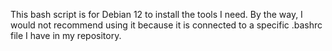 This bash script is for Debian 12 to install the tools I need. By the way, I would not recommend using it because it is connected to a specific .bashrc file I have in my repository.